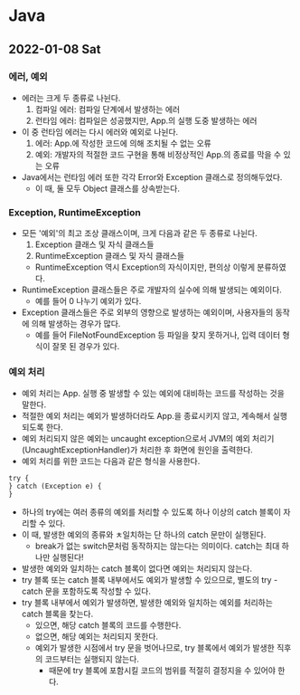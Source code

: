 # Java
## 2022-01-08 Sat

### 에러, 예외
* 에러는 크게 두 종류로 나뉜다.
  1. 컴파일 에러: 컴파일 단계에서 발생하는 에러
  2. 런타임 에러: 컴파일은 성공했지만, App.의 실행 도중 발생하는 에러
* 이 중 런타임 에러는 다시 에러와 예외로 나뉜다.
  1. 에러: App.에 작성한 코드에 의해 조치될 수 없는 오류
  2. 예외: 개발자의 적절한 코드 구현을 통해 비정상적인 App.의 종료를 막을 수 있는 오류
* Java에서는 런타임 에러 또한 각각 Error와 Exception 클래스로 정의해두었다.
  * 이 때, 둘 모두 Object 클래스를 상속받는다.

### Exception, RuntimeException
* 모든 '예외'의 최고 조상 클래스이며, 크게 다음과 같은 두 종류로 나뉜다.
  1. Exception 클래스 및 자식 클래스들
  2. RuntimeException 클래스 및 자식 클래스들
    * RuntimeException 역시 Exception의 자식이지만, 편의상 이렇게 분류하였다.
* RuntimeException 클래스들은 주로 개발자의 실수에 의해 발생되는 예외이다.
  * 예를 들어 0 나누기 예외가 있다.
* Exception 클래스들은 주로 외부의 영향으로 발생하는 예외이며, 사용자들의 동작에 의해 발생하는 경우가 많다.
  * 예를 들어 FileNotFoundException 등 파일을 찾지 못하거나, 입력 데이터 형식이 잘못 된 경우가 있다.

### 예외 처리
* 예외 처리는 App. 실행 중 발생할 수 있는 예외에 대비하는 코드를 작성하는 것을 말한다.
* 적절한 예외 처리는 예외가 발생하더라도 App.을 종료시키지 않고, 계속해서 실행되도록 한다.
* 예외 처리되지 않은 예외는 uncaught exception으로서 JVM의 예외 처리기(UncaughtExceptionHandler)가 처리한 후 화면에 원인을 출력한다.
* 예외 처리를 위한 코드는 다음과 같은 형식을 사용한다.
```
try {
} catch (Exception e) {
}
```
* 하나의 try에는 여러 종류의 예외를 처리할 수 있도록 하나 이상의 catch 블록이 자리할 수 있다.
* 이 때, 발생한 예외의 종류와 ㅊ일치하는 단 하나의 catch 문만이 실행된다.
  * break가 없는 switch문처럼 동작하지는 않는다는 의미이다. catch는 최대 하나만 실행된다!
* 발생한 예외와 일치하는 catch 블록이 없다면 예외는 처리되지 않는다.
* try 블록 또는 catch 블록 내부에서도 예외가 발생할 수 있으므로, 별도의 try - catch 문을 포함하도록 작성할 수 있다.
* try 블록 내부에서 예외가 발생하면, 발생한 예외와 일치하는 예외를 처리하는 catch 블록을 찾는다.
  * 있으면, 해당 catch 블록의 코드를 수행한다.
  * 없으면, 해당 예외는 처리되지 못한다.
  * 예외가 발생한 시점에서 try 문을 벗어나므로, try 블록에서 예외가 발생한 직후의 코드부터는 실행되지 않는다.
      * 때문에 try 블록에 포함시킬 코드의 범위를 적절히 결정지을 수 있어야 한다.
